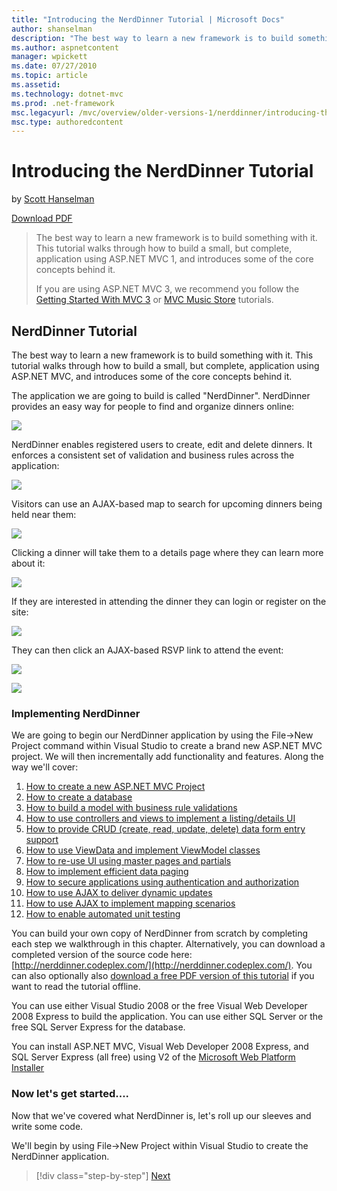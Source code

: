 ```yaml
---
title: "Introducing the NerdDinner Tutorial | Microsoft Docs"
author: shanselman
description: "The best way to learn a new framework is to build something with it. This tutorial walks through how to build a small, but complete, application using ASP.NE..."
ms.author: aspnetcontent
manager: wpickett
ms.date: 07/27/2010
ms.topic: article
ms.assetid: 
ms.technology: dotnet-mvc
ms.prod: .net-framework
msc.legacyurl: /mvc/overview/older-versions-1/nerddinner/introducing-the-nerddinner-tutorial
msc.type: authoredcontent
---
```

Introducing the NerdDinner Tutorial
====================
by [Scott Hanselman](https://github.com/shanselman)

[Download PDF](http://aspnetmvcbook.s3.amazonaws.com/aspnetmvc-nerdinner_v1.pdf)

> The best way to learn a new framework is to build something with it. This tutorial walks through how to build a small, but complete, application using ASP.NET MVC 1, and introduces some of the core concepts behind it.
> 
> If you are using ASP.NET MVC 3, we recommend you follow the [Getting Started With MVC 3](../../older-versions/getting-started-with-aspnet-mvc3/cs/intro-to-aspnet-mvc-3.md) or [MVC Music Store](../../older-versions/mvc-music-store/mvc-music-store-part-1.md) tutorials.


## NerdDinner Tutorial

The best way to learn a new framework is to build something with it. This tutorial walks through how to build a small, but complete, application using ASP.NET MVC, and introduces some of the core concepts behind it.

The application we are going to build is called "NerdDinner". NerdDinner provides an easy way for people to find and organize dinners online:

![](introducing-the-nerddinner-tutorial/_static/image1.png)

NerdDinner enables registered users to create, edit and delete dinners. It enforces a consistent set of validation and business rules across the application:

![](introducing-the-nerddinner-tutorial/_static/image2.png)

Visitors can use an AJAX-based map to search for upcoming dinners being held near them:

![](introducing-the-nerddinner-tutorial/_static/image3.png)

Clicking a dinner will take them to a details page where they can learn more about it:

![](introducing-the-nerddinner-tutorial/_static/image4.png)

If they are interested in attending the dinner they can login or register on the site:

![](introducing-the-nerddinner-tutorial/_static/image5.png)

They can then click an AJAX-based RSVP link to attend the event:

![](introducing-the-nerddinner-tutorial/_static/image6.png)

![](introducing-the-nerddinner-tutorial/_static/image7.png)

### Implementing NerdDinner

We are going to begin our NerdDinner application by using the File-&gt;New Project command within Visual Studio to create a brand new ASP.NET MVC project. We will then incrementally add functionality and features. Along the way we'll cover:

1. [How to create a new ASP.NET MVC Project](# "Create a New ASP.NET MVC Project")
2. [How to create a database](# "Create a Database")
3. [How to build a model with business rule validations](# "Build a Model with Business Rule Validations")
4. [How to use controllers and views to implement a listing/details UI](# "Use Controllers and Views to Implement a Listing/Details UI")
5. [How to provide CRUD (create, read, update, delete) data form entry support](# "Provide CRUD (Create, Read, Update, Delete) Data Form Entry Support")
6. [How to use ViewData and implement ViewModel classes](# "Use ViewData and Implement ViewModel Classes")
7. [How to re-use UI using master pages and partials](# "Re-use UI Using Master Pages and Partials")
8. [How to implement efficient data paging](# "Implement Efficient Data Paging")
9. [How to secure applications using authentication and authorization](# "Secure Applications Using Authentication and Authorization")
10. [How to use AJAX to deliver dynamic updates](# "Use AJAX to Deliver Dynamic Updates")
11. [How to use AJAX to implement mapping scenarios](# "Use AJAX to Implement Mapping Scenarios")
12. [How to enable automated unit testing](# "Enable Automated Unit Testing")

You can build your own copy of NerdDinner from scratch by completing each step we walkthrough in this chapter. Alternatively, you can download a completed version of the source code here: [http://nerddinner.codeplex.com/](http://nerddinner.codeplex.com/). You can also optionally also [download a free PDF version of this tutorial](http://aspnetmvcbook.s3.amazonaws.com/aspnetmvc-nerdinner_v1.pdf) if you want to read the tutorial offline.

You can use either Visual Studio 2008 or the free Visual Web Developer 2008 Express to build the application. You can use either SQL Server or the free SQL Server Express for the database.

You can install ASP.NET MVC, Visual Web Developer 2008 Express, and SQL Server Express (all free) using V2 of the [Microsoft Web Platform Installer](https://www.microsoft.com/web/downloads/platform.aspx)

### Now let's get started....

Now that we've covered what NerdDinner is, let's roll up our sleeves and write some code.

We'll begin by using File-&gt;New Project within Visual Studio to create the NerdDinner application.

>[!div class="step-by-step"]
[Next](create-a-new-aspnet-mvc-project.md)